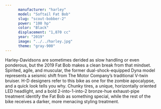 ```yaml
---
      manufacturer: "harley"
      model: "Softail Fat Bob"
      slug: "scout-bobber-2"
      power: "100 hp"
      color: "Black"
      displacement: "1,870 cc"
      year: "2019"
      image: "../../harley.jpg"
      theme: "gray-900"
---
```


Harley-Davidsons are sometimes derided as slow handling or even ponderous, but the 2019 Fat Bob makes a clean break from that mindset. Spirited, agile, and muscular, the former dual-shock-equipped Dyna model represents a seismic shift from The Motor Company’s traditional V-twin bruiser. H-D designers refer to this bike as one for the zombie apocalypse, and a quick look tells you why. Chunky tires, a unique, horizontally oriented LED headlight, and a bold 2-into-1-into-2 bronze-hue exhaust-pipe treatment identify the Fat Bob as something special, while the rest of the bike receives a darker, more menacing styling treatment.